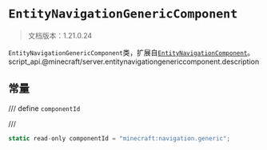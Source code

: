 # `EntityNavigationGenericComponent`

> 文档版本：1.21.0.24

`EntityNavigationGenericComponent`类，扩展自[`EntityNavigationComponent`](./entitynavigationcomponent.md)。script_api.@minecraft/server.entitynavigationgenericcomponent.description

## 常量

/// define
`componentId`


///

```js
static read-only componentId = "minecraft:navigation.generic";
```

